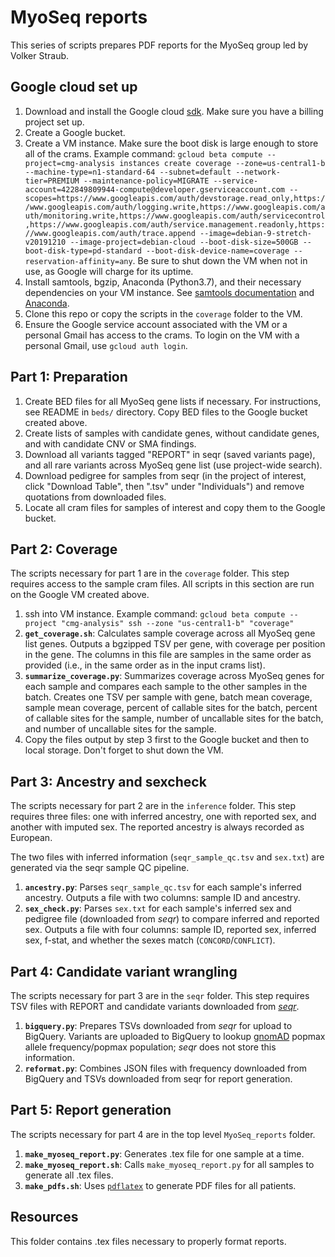 
# MyoSeq reports

This series of scripts prepares PDF reports for the MyoSeq group led by Volker Straub.

## Google cloud set up
 1. Download and install the Google cloud [sdk](https://cloud.google.com/sdk/). Make sure you have a billing project set up.
 2. Create a Google bucket. 
 3. Create a VM instance. Make sure the boot disk is large enough to store all of the crams. Example command: `gcloud beta compute --project=cmg-analysis instances create coverage --zone=us-central1-b --machine-type=n1-standard-64 --subnet=default --network-tier=PREMIUM --maintenance-policy=MIGRATE --service-account=422849809944-compute@developer.gserviceaccount.com --scopes=https://www.googleapis.com/auth/devstorage.read_only,https://www.googleapis.com/auth/logging.write,https://www.googleapis.com/auth/monitoring.write,https://www.googleapis.com/auth/servicecontrol,https://www.googleapis.com/auth/service.management.readonly,https://www.googleapis.com/auth/trace.append --image=debian-9-stretch-v20191210 --image-project=debian-cloud --boot-disk-size=500GB --boot-disk-type=pd-standard --boot-disk-device-name=coverage --reservation-affinity=any`. Be sure to shut down the VM when not in use, as Google will charge for its uptime.
 4. Install samtools, bgzip, Anaconda (Python3.7), and their necessary dependencies on your VM instance. See [samtools documentation](http://www.htslib.org/download/) and [Anaconda](https://www.anaconda.com/distribution/).
 5. Clone this repo or copy the scripts in the `coverage` folder to the VM.
 6. Ensure the Google service account associated with the VM or a personal Gmail has access to the crams. To login on the VM with a personal Gmail, use `gcloud auth login`.

## Part 1: Preparation
 1. Create BED files for all MyoSeq gene lists if necessary. For instructions, see README in `beds/` directory. Copy BED files to the Google bucket created above. 
 2. Create lists of samples with candidate genes, without candidate genes, and with candidate CNV or SMA findings.
 3. Download all variants tagged "REPORT" in seqr (saved variants page), and all rare variants across MyoSeq gene list (use project-wide search).
 4. Download pedigree for samples from seqr (in the project of interest, click "Download Table", then ".tsv" under "Individuals") and remove quotations from downloaded files.
 5. Locate all cram files for samples of interest and copy them to the Google bucket.

## Part 2: Coverage
The scripts necessary for part 1 are in the `coverage` folder. This step requires access to the sample cram files. All scripts in this section are run on the Google VM created above.

 1. ssh into VM instance. Example command: `gcloud beta compute --project "cmg-analysis" ssh --zone "us-central1-b" "coverage"`
 2. **`get_coverage.sh`**: Calculates sample coverage across all MyoSeq gene list genes. Outputs a bgzipped TSV per gene, with coverage per position in the gene. The columns in this file are samples in the same order as provided (i.e., in the same order as in the input crams list).
 3. **`summarize_coverage.py`**: Summarizes coverage across MyoSeq genes for each sample and compares each sample to the other samples in the batch. Creates one TSV per sample with gene, batch mean coverage, sample mean coverage, percent of callable sites for the batch, percent of callable sites for the sample, number of uncallable sites for the batch, and number of uncallable sites for the sample.
 4. Copy the files output by step 3 first to the Google bucket and then to local storage. Don't forget to shut down the VM.

## Part 3: Ancestry and sexcheck
The scripts necessary for part 2 are in the `inference` folder. This step requires three files: one with inferred ancestry, one with reported sex, and another with imputed sex. The reported ancestry is always recorded as European.

The two files with inferred information (`seqr_sample_qc.tsv` and `sex.txt`) are generated via the seqr sample QC pipeline. 

 1. **`ancestry.py`**: Parses `seqr_sample_qc.tsv` for each sample's inferred ancestry. Outputs a file with two columns: sample ID and ancestry.
 2. **`sex_check.py`**: Parses `sex.txt` for each sample's inferred sex and pedigree file (downloaded from *seqr*) to compare inferred and reported sex. Outputs a file with four columns: sample ID, reported sex, inferred sex, f-stat, and whether the sexes match (`CONCORD`/`CONFLICT`).

## Part 4: Candidate variant wrangling
The scripts necessary for part 3 are in the `seqr` folder. This step requires TSV files with REPORT and candidate variants downloaded from [_seqr_]([https://seqr.broadinstitute.org/dashboard](https://seqr.broadinstitute.org/dashboard)).

1. **`bigquery.py`**: Prepares TSVs downloaded from _seqr_ for upload to BigQuery. Variants are uploaded to BigQuery to lookup [gnomAD]([http://gnomad.broadinstitute.org](http://gnomad.broadinstitute.org/)) popmax allele frequency/popmax population; _seqr_ does not store this information.
2. **`reformat.py`**: Combines JSON files with frequency downloaded from BigQuery and TSVs downloaded from seqr for report generation.

## Part 5: Report generation
The scripts necessary for part 4 are in the top level `MyoSeq_reports` folder. 

1. **`make_myoseq_report.py`**: Generates .tex file for one sample at a time.
2. **`make_myoseq_report.sh`**: Calls `make_myoseq_report.py` for all samples to generate all .tex files.
3. **`make_pdfs.sh`**: Uses [`pdflatex`]([https://www.tug.org/applications/pdftex/](https://www.tug.org/applications/pdftex/)) to generate PDF files for all patients.

## Resources
This folder contains .tex files necessary to properly format reports.
